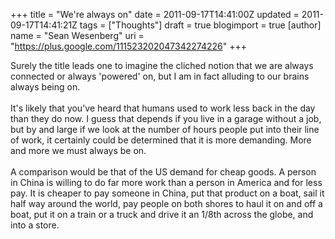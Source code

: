 +++
title = "We're always on"
date = 2011-09-17T14:41:00Z
updated = 2011-09-17T14:41:21Z
tags = ["Thoughts"]
draft = true
blogimport = true 
[author]
	name = "Sean Wesenberg"
	uri = "https://plus.google.com/111523202047342274226"
+++

Surely the title leads one to imagine the cliched notion that we are always connected or always 'powered' on, but I am in fact alluding to our brains always being on.<br /><br />It's likely that you've heard that humans used to work less back in the day than they do now. I guess that depends if you live in a garage without a job, but by and large if we look at the number of hours people put into their line of work, it certainly could be determined that it is more demanding. More and more we must always be on.<br /><br />A comparison would be that of the US demand for cheap goods. A person in China is willing to do far more work than a person in America and for less pay. It is cheaper to pay someone in China, put that product on a boat, sail it half way around the world, pay people on both shores to haul it on and off a boat, put it on a train or a truck and drive it an 1/8th across the globe, and into a store.
